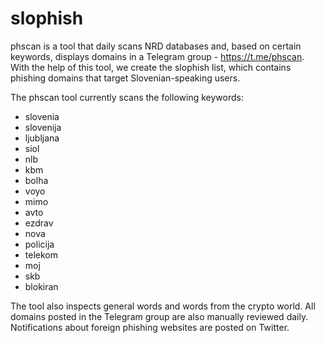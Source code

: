 # slophish
phscan is a tool that daily scans NRD databases and, based on certain keywords, displays domains in a Telegram group - https://t.me/phscan. With the help of this tool, we create the slophish list, which contains phishing domains that target Slovenian-speaking users.

The phscan tool currently scans the following keywords: 

- slovenia
- slovenija
- ljubljana
- siol
- nlb
- kbm
- bolha
- voyo
- mimo
- avto
- ezdrav
- nova
- policija
- telekom
- moj
- skb
- blokiran

The tool also inspects general words and words from the crypto world. All domains posted in the Telegram group are also manually reviewed daily. Notifications about foreign phishing websites are posted on Twitter.
